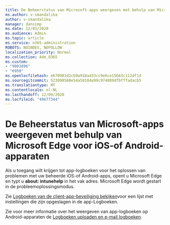 ```yaml
---
title: De Beheerstatus van Microsoft-apps weergeven met behulp van Microsoft Edge voor iOS-of Android-apparaten
ms.author: v-smandalika
author: v-smandalika
manager: dansimp
ms.date: 12/03/2020
ms.audience: Admin
ms.topic: article
ms.service: o365-administration
ROBOTS: NOINDEX, NOFOLLOW
localization_priority: Normal
ms.collection: Adm_O365
ms.custom:
- "9003896"
- "6950"
ms.openlocfilehash: e670981d2cb9a918ad33cc9e6ce15663c112df1d
ms.sourcegitcommit: 523098560e54a50184a99c974809dfbfffadacb5
ms.translationtype: MT
ms.contentlocale: nl-NL
ms.lasthandoff: 12/09/2020
ms.locfileid: "49677344"
---
```

# <a name="view-the-management-status-of-microsoft-apps-by-using-microsoft-edge-for-ios-or-android-devices"></a>De Beheerstatus van Microsoft-apps weergeven met behulp van Microsoft Edge voor iOS-of Android-apparaten

Als u toegang wilt krijgen tot app-logboeken voor het oplossen van problemen met uw beheerde iOS-of Android-apps, opent u Microsoft Edge en typt u **about: intunehelp** in het vak adres. Microsoft Edge wordt gestart in de probleemoplossingsmodus.

Zie [Logboeken van de client-app-beveiliging bekijken](https://docs.microsoft.com/mem/intune/apps/app-protection-policy-settings-log)voor een lijst met instellingen die zijn opgeslagen in de app-Logboeken.

Zie voor meer informatie over het weergeven van app-logboeken op Android-apparaten de [Logboeken uploaden en e-mail logboeken](https://docs.microsoft.com/mem/intune/user-help/send-logs-to-your-it-admin-by-email-android).